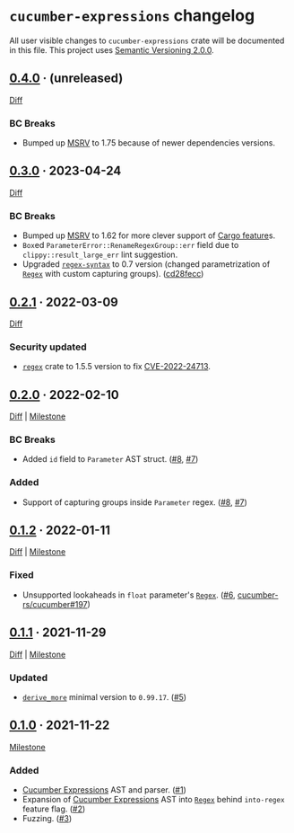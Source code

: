 `cucumber-expressions` changelog
================================

All user visible changes to `cucumber-expressions` crate will be documented in this file. This project uses [Semantic Versioning 2.0.0].




## [0.4.0] · (unreleased)
[0.4.0]: /../../tree/v0.4.0

[Diff](/../../compare/v0.3.0...v0.4.0)

### BC Breaks

- Bumped up [MSRV] to 1.75 because of newer dependencies versions.




## [0.3.0] · 2023-04-24
[0.3.0]: /../../tree/v0.3.0

[Diff](/../../compare/v0.2.1...v0.3.0)

### BC Breaks

- Bumped up [MSRV] to 1.62 for more clever support of [Cargo feature]s.
- `Box`ed `ParameterError::RenameRegexGroup::err` field due to `clippy::result_large_err` lint suggestion.
- Upgraded [`regex-syntax`] to 0.7 version (changed parametrization of [`Regex`] with custom capturing groups). ([cd28fecc])

[cd28fecc]: /../../commit/cd28fecc62f5ee1942601053e5290968efa8244b




## [0.2.1] · 2022-03-09
[0.2.1]: /../../tree/v0.2.1

[Diff](/../../compare/v0.2.0...v0.2.1)

### Security updated

- [`regex`] crate to 1.5.5 version to fix [CVE-2022-24713].

[CVE-2022-24713]: https://blog.rust-lang.org/2022/03/08/cve-2022-24713.html




## [0.2.0] · 2022-02-10
[0.2.0]: /../../tree/v0.2.0

[Diff](/../../compare/v0.1.2...v0.2.0) | [Milestone](/../../milestone/4)

### BC Breaks

- Added `id` field to `Parameter` AST struct. ([#8], [#7])

### Added

- Support of capturing groups inside `Parameter` regex. ([#8], [#7])

[#7]: /../../issues/7
[#8]: /../../pull/8




## [0.1.2] · 2022-01-11
[0.1.2]: /../../tree/v0.1.2

[Diff](/../../compare/v0.1.1...v0.1.2) | [Milestone](/../../milestone/3)

### Fixed

- Unsupported lookaheads in `float` parameter's [`Regex`]. ([#6], [cucumber-rs/cucumber#197])

[#6]: /../../pull/6
[cucumber-rs/cucumber#197]: https://github.com/cucumber-rs/cucumber/issues/197




## [0.1.1] · 2021-11-29
[0.1.1]: /../../tree/v0.1.1

[Diff](/../../compare/v0.1.0...v0.1.1) | [Milestone](/../../milestone/2)

### Updated

- [`derive_more`] minimal version to `0.99.17`. ([#5])

[#5]: /../../pull/5
[`derive_more`]: https://docs.rs/derive_more




## [0.1.0] · 2021-11-22
[0.1.0]: /../../tree/v0.1.0

[Milestone](/../../milestone/1)

### Added

- [Cucumber Expressions] AST and parser. ([#1])
- Expansion of [Cucumber Expressions] AST into [`Regex`] behind `into-regex` feature flag. ([#2])
- Fuzzing. ([#3])

[#1]: /../../pull/1
[#2]: /../../pull/2
[#3]: /../../pull/3




[`regex`]: https://docs.rs/regex
[`Regex`]: https://docs.rs/regex
[`regex-syntax`]: https://docs.rs/regex-syntax

[Cargo feature]: https://doc.rust-lang.org/cargo/reference/features.html
[Cucumber Expressions]: https://github.com/cucumber/cucumber-expressions#readme
[MSRV]: https://doc.rust-lang.org/cargo/reference/manifest.html#the-rust-version-field
[Semantic Versioning 2.0.0]: https://semver.org
